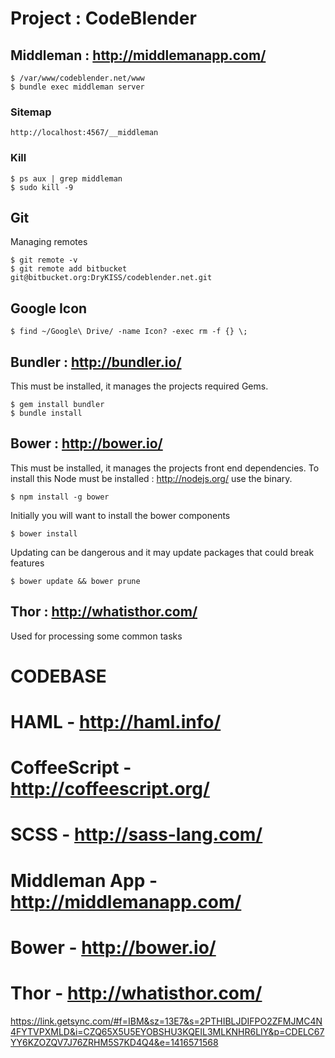# Project : CodeBlender

## Middleman : http://middlemanapp.com/

    $ /var/www/codeblender.net/www
    $ bundle exec middleman server

### Sitemap

    http://localhost:4567/__middleman

### Kill

    $ ps aux | grep middleman
    $ sudo kill -9

## Git

Managing remotes

    $ git remote -v
    $ git remote add bitbucket git@bitbucket.org:DryKISS/codeblender.net.git

## Google Icon

    $ find ~/Google\ Drive/ -name Icon? -exec rm -f {} \;

## Bundler : http://bundler.io/

This must be installed, it manages the projects required Gems.

    $ gem install bundler
    $ bundle install

## Bower : http://bower.io/

This must be installed, it manages the projects front end dependencies. To install
this Node must be installed : http://nodejs.org/ use the binary.

    $ npm install -g bower

Initially you will want to install the bower components

    $ bower install

Updating can be dangerous and it may update packages that could break features

    $ bower update && bower prune

## Thor : http://whatisthor.com/

Used for processing some common tasks

# CODEBASE
# HAML          - http://haml.info/
# CoffeeScript  - http://coffeescript.org/
# SCSS          - http://sass-lang.com/
# Middleman App - http://middlemanapp.com/
# Bower         - http://bower.io/
# Thor          - http://whatisthor.com/


https://link.getsync.com/#f=IBM&sz=13E7&s=2PTHIBLJDIFPO2ZFMJMC4N4FYTVPXMLD&i=CZQ65X5U5EYOBSHU3KQEIL3MLKNHR6LIY&p=CDELC67YY6KZOZQV7J76ZRHM5S7KD4Q4&e=1416571568